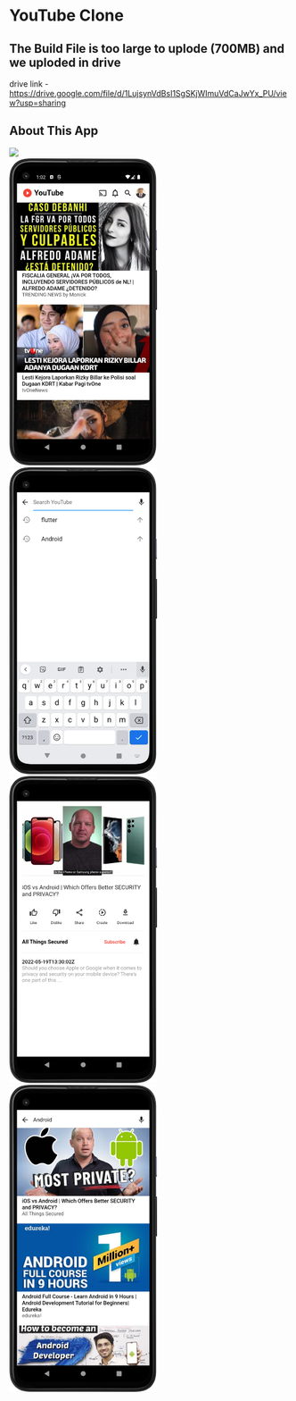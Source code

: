 # YouTube Clone
## The Build File is too large to uplode (700MB) and we uploded in drive 
drive link - https://drive.google.com/file/d/1LujsynVdBsI1SgSKjWImuVdCaJwYx_PU/view?usp=sharing
## About This App

<img src="https://github.com/RomitKatrodiya/Youtube_Clone/blob/master/images/YouTube_clone.GIF" style=" height:700px; " data-target="animated-image.originalImage"><br><img src="https://github.com/RomitKatrodiya/Youtube_Clone/blob/master/images/Screenshot_20221001_010248.png" style=" height:550px; " data-target="animated-image.originalImage">
<img src="https://github.com/RomitKatrodiya/Youtube_Clone/blob/master/images/Screenshot_20221001_010326.png" style=" height:550px; " data-target="animated-image.originalImage">
<img src="https://github.com/RomitKatrodiya/Youtube_Clone/blob/master/images/Screenshot_20221001_010357.png" style=" height:550px; " data-target="animated-image.originalImage">
<img src="https://github.com/RomitKatrodiya/Youtube_Clone/blob/master /images/Screenshot_20221001_010436.png" style=" height:550px; " data-target="animated-image.originalImage">
